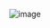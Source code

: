 ![image](https://github.com/Fereiliya/daspro-jobesheet2/assets/143620027/0be2d474-ac8c-4a52-9d50-6a12d82822e8)
